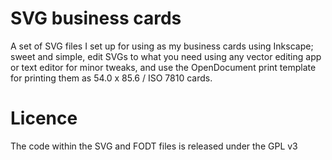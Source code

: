 SVG business cards
==================

A set of SVG files I set up for using as my business cards using Inkscape; sweet and simple, edit SVGs to what you need using any vector editing app or text editor for minor tweaks, and use the OpenDocument print template for printing them as 54.0 x 85.6 / ISO 7810 cards.

Licence
=======
The code within the SVG and FODT files is released under the GPL v3
